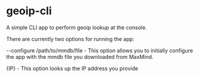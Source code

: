 geoip-cli
============

A simple CLI app to perform geoip lookup at the console.

There are currently two options for running the app:

--configure /path/to/mmdb/file  - This option allows you to initially configure the app with the mmdb file you downloaded from MaxMind.

{IP} - This option looks up the IP address you provide
